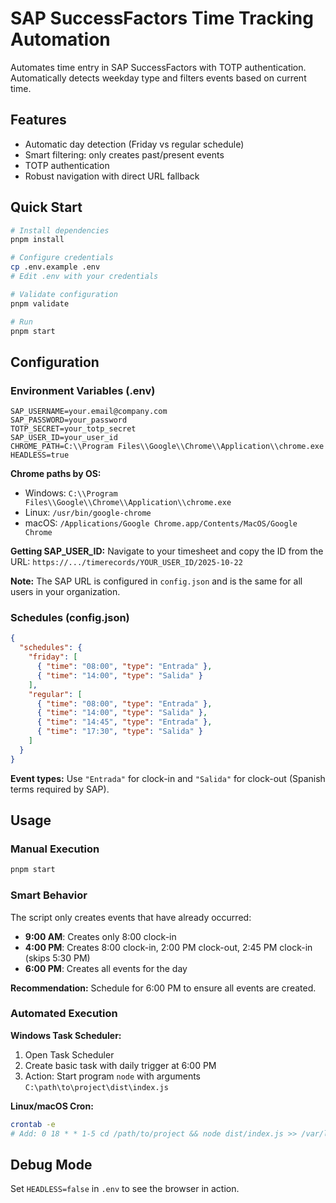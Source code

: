 # SAP SuccessFactors Time Tracking Automation

Automates time entry in SAP SuccessFactors with TOTP authentication. Automatically detects weekday type and filters events based on current time.

## Features

- Automatic day detection (Friday vs regular schedule)
- Smart filtering: only creates past/present events
- TOTP authentication
- Robust navigation with direct URL fallback

## Quick Start

```bash
# Install dependencies
pnpm install

# Configure credentials
cp .env.example .env
# Edit .env with your credentials

# Validate configuration
pnpm validate

# Run
pnpm start
```

## Configuration

### Environment Variables (.env)

```env
SAP_USERNAME=your.email@company.com
SAP_PASSWORD=your_password
TOTP_SECRET=your_totp_secret
SAP_USER_ID=your_user_id
CHROME_PATH=C:\\Program Files\\Google\\Chrome\\Application\\chrome.exe
HEADLESS=true
```

**Chrome paths by OS:**
- Windows: `C:\\Program Files\\Google\\Chrome\\Application\\chrome.exe`
- Linux: `/usr/bin/google-chrome`
- macOS: `/Applications/Google Chrome.app/Contents/MacOS/Google Chrome`

**Getting SAP_USER_ID:** Navigate to your timesheet and copy the ID from the URL: `https://.../timerecords/YOUR_USER_ID/2025-10-22`

**Note:** The SAP URL is configured in `config.json` and is the same for all users in your organization.

### Schedules (config.json)

```json
{
  "schedules": {
    "friday": [
      { "time": "08:00", "type": "Entrada" },
      { "time": "14:00", "type": "Salida" }
    ],
    "regular": [
      { "time": "08:00", "type": "Entrada" },
      { "time": "14:00", "type": "Salida" },
      { "time": "14:45", "type": "Entrada" },
      { "time": "17:30", "type": "Salida" }
    ]
  }
}
```

**Event types:** Use `"Entrada"` for clock-in and `"Salida"` for clock-out (Spanish terms required by SAP).

## Usage

### Manual Execution

```bash
pnpm start
```

### Smart Behavior

The script only creates events that have already occurred:
- **9:00 AM**: Creates only 8:00 clock-in
- **4:00 PM**: Creates 8:00 clock-in, 2:00 PM clock-out, 2:45 PM clock-in (skips 5:30 PM)
- **6:00 PM**: Creates all events for the day

**Recommendation:** Schedule for 6:00 PM to ensure all events are created.

### Automated Execution

**Windows Task Scheduler:**
1. Open Task Scheduler
2. Create basic task with daily trigger at 6:00 PM
3. Action: Start program `node` with arguments `C:\path\to\project\dist\index.js`

**Linux/macOS Cron:**
```bash
crontab -e
# Add: 0 18 * * 1-5 cd /path/to/project && node dist/index.js >> /var/log/autoclock.log 2>&1
```

## Debug Mode

Set `HEADLESS=false` in `.env` to see the browser in action.